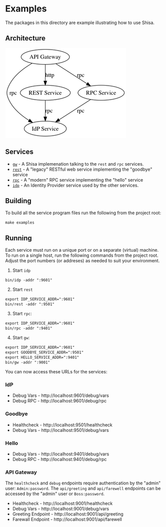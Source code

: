 # Examples

The packages in this directory are example illustrating how to use 
Shisa.

## Architecture

![design](examples.png)

## Services

- [`gw`](gw) - A Shisa implemenation talking to the `rest` and `rpc` services.
- [`rest`](rest) - A "legacy" RESTful web service implementing the "goodbye" service
- [`rpc`](rpc) - A "modern" RPC service implementing the "hello" service
- [`idp`](idp) - An Identity Provider service used by the other services.

## Building

To build all the service program files run the following from the
project root:

    make examples

## Running

Each service must run on a unique port or on a separate (virtual)
machine.  To run on a single host, run the following commands from the
project root.  Adjust the port numbers (or addreses) as needed to suit
your environment.

1. Start `idp`

``` shell
bin/idp -addr ":9601"
```
    
2. Start `rest`

``` shell
export IDP_SERVICE_ADDR=":9601"
bin/rest -addr ":9501"
```
    
3. Start `rpc`:

``` shell
export IDP_SERVICE_ADDR=":9601"
bin/rpc -addr ":9401"
```
    
4. Start `gw`:  

``` shell
export IDP_SERVICE_ADDR=":9601"
export GOODBYE_SERVICE_ADDR=":9501"
export HELLO_SERVICE_ADDR=":9401"
bin/gw -addr ":9001"
```

You can now access these URLs for the services:

### IdP

- Debug Vars - http://localhost:9601/debug/vars
- Debug RPC - http://localhost:9601/debug/rpc

### Goodbye

- Healthcheck - http://localhost:9501/healthcheck
- Debug Vars - http://localhost:9501/debug/vars

### Hello

- Debug Vars - http://localhost:9401/debug/vars
- Debug RPC - http://localhost:9401/debug/rpc

### API Gateway

The `healthcheck` and `debug` endpoints require authentication by the 
"admin" user: `Admin:password`.  The `api/greeting` and `api/farewell`
endpoints can be accessed by the "admin" user or `Boss:password`.

- Healthcheck - http://localhost:9001/healthcheck
- Debug Vars - http://localhost:9001/debug/vars
- Greeting Endpoint - http://localhost:9001/api/greeting
- Farewall Endpoint - http://localhost:9001/api/farewell
